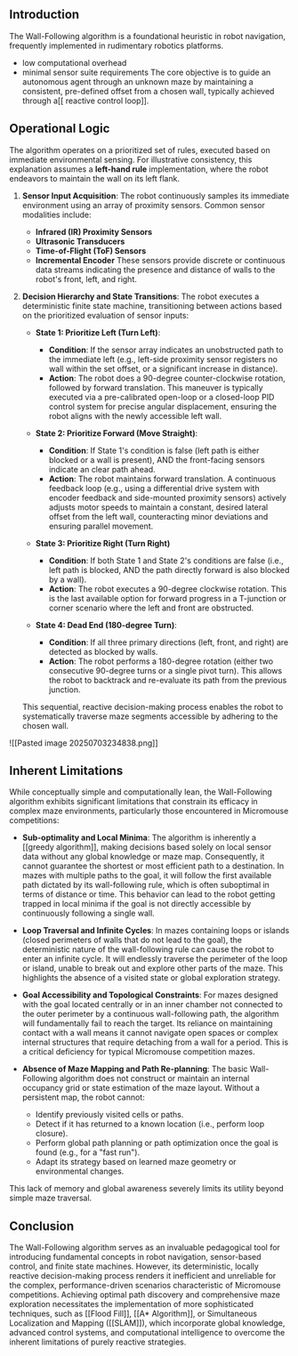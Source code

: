 
## Introduction

The Wall-Following algorithm is a foundational heuristic in robot navigation, frequently implemented in rudimentary robotics platforms.
- low computational overhead 
- minimal sensor suite requirements
The core objective is to guide an autonomous agent through an unknown maze by maintaining a consistent, pre-defined offset from a chosen wall, typically achieved through a[[ reactive control loop]].

## Operational Logic

The algorithm operates on a prioritized set of rules, executed based on immediate environmental sensing. For illustrative consistency, this explanation assumes a **left-hand rule** implementation, where the robot endeavors to maintain the wall on its left flank.

1. **Sensor Input Acquisition**: The robot continuously samples its immediate environment using an array of proximity sensors. Common sensor modalities include:
    
    - **Infrared (IR) Proximity Sensors**
    - **Ultrasonic Transducers**
    - **Time-of-Flight (ToF) Sensors**
    - **Incremental Encoder**
	These sensors provide discrete or continuous data streams indicating the presence and distance of walls to the robot's front, left, and right.
    
2. **Decision Hierarchy and State Transitions**: The robot executes a deterministic finite state machine, transitioning between actions based on the prioritized evaluation of sensor inputs:
    
    - **State 1: Prioritize Left (Turn Left)**:
        - **Condition**: If the sensor array indicates an unobstructed path to the immediate left (e.g., left-side proximity sensor registers no wall within the set offset, or a significant increase in distance).
        - **Action**: The robot does a 90-degree counter-clockwise rotation, followed by forward translation. This maneuver is typically executed via a pre-calibrated open-loop or a closed-loop PID control system for precise angular displacement, ensuring the robot aligns with the newly accessible left wall.
            
    - **State 2: Prioritize Forward (Move Straight)**:
        - **Condition**: If State 1's condition is false (left path is either blocked or a wall is present), AND the front-facing sensors indicate an clear path ahead.
        - **Action**: The robot maintains forward translation. A continuous feedback loop (e.g., using a differential drive system with encoder feedback and side-mounted proximity sensors) actively adjusts motor speeds to maintain a constant, desired lateral offset from the left wall, counteracting minor deviations and ensuring parallel movement.
            
    - **State 3: Prioritize Right (Turn Right)**
        - **Condition**: If both State 1 and State 2's conditions are false (i.e., left path is blocked, AND the path directly forward is also blocked by a wall).
        - **Action**: The robot executes a 90-degree clockwise rotation. This is the last available option for forward progress in a T-junction or corner scenario where the left and front are obstructed.
            
    - **State 4: Dead End (180-degree Turn)**:
        
        - **Condition**: If all three primary directions (left, front, and right) are detected as blocked by walls.
        - **Action**: The robot performs a 180-degree rotation (either two consecutive 90-degree turns or a single pivot turn). This allows the robot to backtrack and re-evaluate its path from the previous junction.
        
    This sequential, reactive decision-making process enables the robot to systematically traverse maze segments accessible by adhering to the chosen wall.
    
![[Pasted image 20250703234838.png]]
## Inherent Limitations

While conceptually simple and computationally lean, the Wall-Following algorithm exhibits significant limitations that constrain its efficacy in complex maze environments, particularly those encountered in Micromouse competitions:

- **Sub-optimality and Local Minima**: The algorithm is inherently a [[greedy algorithm]], making decisions based solely on local sensor data without any global knowledge or maze map. Consequently, it cannot guarantee the shortest or most efficient path to a destination. In mazes with multiple paths to the goal, it will follow the first available path dictated by its wall-following rule, which is often suboptimal in terms of distance or time. This behavior can lead to the robot getting trapped in local minima if the goal is not directly accessible by continuously following a single wall.

- **Loop Traversal and Infinite Cycles**: In mazes containing loops or islands (closed perimeters of walls that do not lead to the goal), the deterministic nature of the wall-following rule can cause the robot to enter an infinite cycle. It will endlessly traverse the perimeter of the loop or island, unable to break out and explore other parts of the maze. This highlights the absence of a visited state or global exploration strategy.

- **Goal Accessibility and Topological Constraints**: For mazes designed with the goal located centrally or in an inner chamber not connected to the outer perimeter by a continuous wall-following path, the algorithm will fundamentally fail to reach the target. Its reliance on maintaining contact with a wall means it cannot navigate open spaces or complex internal structures that require detaching from a wall for a period. This is a critical deficiency for typical Micromouse competition mazes.

- **Absence of Maze Mapping and Path Re-planning**: The basic Wall-Following algorithm does not construct or maintain an internal occupancy grid or state estimation of the maze layout. Without a persistent map, the robot cannot:

    - Identify previously visited cells or paths.
    - Detect if it has returned to a known location (i.e., perform loop closure).
    - Perform global path planning or path optimization once the goal is found (e.g., for a "fast run").
    - Adapt its strategy based on learned maze geometry or environmental changes.

This lack of memory and global awareness severely limits its utility beyond simple maze traversal.    

## Conclusion

The Wall-Following algorithm serves as an invaluable pedagogical tool for introducing fundamental concepts in robot navigation, sensor-based control, and finite state machines. However, its deterministic, locally reactive decision-making process renders it inefficient and unreliable for the complex, performance-driven scenarios characteristic of Micromouse competitions. Achieving optimal path discovery and comprehensive maze exploration necessitates the implementation of more sophisticated techniques, such as [[Flood Fill]], [[A* Algorithm]], or Simultaneous Localization and Mapping ([[SLAM]]), which incorporate global knowledge, advanced control systems, and computational intelligence to overcome the inherent limitations of purely reactive strategies.